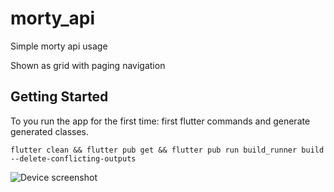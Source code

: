 # morty_api

Simple morty api usage

Shown as grid with paging navigation

## Getting Started

To you run the app for the first time:  first flutter commands and generate generated classes.

    flutter clean && flutter pub get && flutter pub run build_runner build --delete-conflicting-outputs

![Device screenshot](device-screen.png)